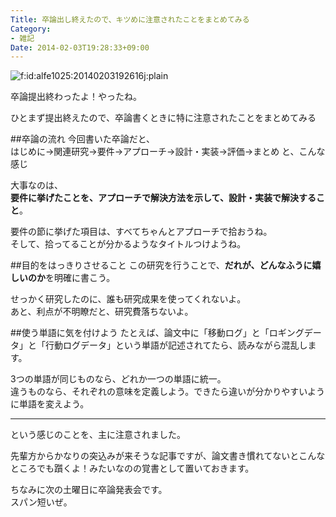 ```yaml
---
Title: 卒論出し終えたので、キツめに注意されたことをまとめてみる
Category:
- 雑記
Date: 2014-02-03T19:28:33+09:00
---
```


<p><img src="https://cdn-ak.f.st-hatena.com/images/fotolife/a/alfe1025/20140203/20140203192616.jpg" alt="f:id:alfe1025:20140203192616j:plain" title="f:id:alfe1025:20140203192616j:plain" class="hatena-fotolife" itemprop="image"></p>


卒論提出終わったよ！やったね。

ひとまず提出終えたので、卒論書くときに特に注意されたことをまとめてみる



<!-- more -->



##卒論の流れ
今回書いた卒論だと、  
はじめに→関連研究→要件→アプローチ→設計・実装→評価→まとめ
と、こんな感じ

大事なのは、  
**要件に挙げたことを、アプローチで解決方法を示して、設計・実装で解決すること**。

要件の節に挙げた項目は、すべてちゃんとアプローチで拾おうね。  
そして、拾ってることが分かるようなタイトルつけようね。

##目的をはっきりさせること
この研究を行うことで、**だれが、どんなふうに嬉しいのか**を明確に書こう。

せっかく研究したのに、誰も研究成果を使ってくれないよ。  
あと、利点が不明瞭だと、研究費落ちないよ。

##使う単語に気を付けよう
たとえば、論文中に「移動ログ」と「ロギングデータ」と「行動ログデータ」という単語が記述されてたら、読みながら混乱します。

3つの単語が同じものなら、どれか一つの単語に統一。  
違うものなら、それぞれの意味を定義しよう。できたら違いが分かりやすいように単語を変えよう。


----------
という感じのことを、主に注意されました。

先輩方からかなりの突込みが来そうな記事ですが、論文書き慣れてないとこんなところでも躓くよ！みたいなのの覚書として置いておきます。



ちなみに次の土曜日に卒論発表会です。  
スパン短いぜ。
